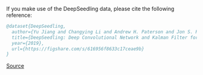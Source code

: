 If you make use of the DeepSeedling data, please cite the following reference:

``` bibtex 
@dataset{DeepSeedling,
  author={Yu Jiang and Changying Li and Andrew H. Paterson and Jon S. Robertson},
  title={DeepSeedling: Deep Convolutional Network and Kalman Filter for Plant Seedling Detection and Counting in the Field},
  year={2019},
  url={https://figshare.com/s/616956f8633c17ceae9b}
}
```

[Source](https://figshare.com/s/616956f8633c17ceae9b)